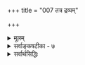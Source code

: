 +++
title = "007 तत्र द्रव्यम्"

+++
<details><summary>मूलम्</summary>

तत्र द्रव्यं दशावत्प्रकृतिरिह गुणैस्सत्त्वपूर्वैरुपेता कालोऽब्दाद्याकृतिस्स्यादणुरवगतिमान् जीव ईशोऽन्य आत्मा ।  
संप्रोक्ता नित्यभूतिस्त्रिगुणसमधिका सत्त्वयुक्ता तथैव ज्ञातुर्ज्ञेयावभासो मतिरिति कथितं संग्रहाद् द्रव्यलक्ष्म ॥ ७ ॥
</details>

<details><summary>सर्वाङ्कषटीका - ७</summary>

उद्दिष्टानां लक्षणान्याह - तत्रेत्यादिना । **तत्र** = उद्दिष्टेषु तत्त्वेषु **दशावत्** द्रव्यम् । दशा नाम अवस्था। सा च आगन्तुकापृथक्सिद्धधर्मः । ‘घटवत् भूतलम्' इत्यादौ घटादयो भूतलस्य धर्माः आगन्तुकाः । अतः घटोऽप्यवस्था स्याद्भूतलस्य । घटो हि **द्रव्यम्** = अवस्थावत्, न तु अवस्था । इदं तु अवस्थाया लक्षणम्, न त्ववस्थावतः । अतः तद्व्यावृत्त्यर्थम् अपृथक्सिद्धेति विशेषणम् । भूतलस्य घटादिः नापृथक्सिद्धधर्मः, किन्तु पृथक्सिद्धधर्म इति तद्व्यावृत्तिः । आगन्तुकेत्यनुपादाने, आत्मनः नित्यत्वादीनां अपृथक्सिद्धधर्मत्वादतिव्याप्तिः, अतः आगन्तुकेति । आत्मनः नित्यत्वं सहजम्, न त्वागन्तुकम् । अतः तद्व्यावृत्तिः । मृदः घटत्वादिधर्माः आगन्तुकाः अपृथक्सिद्धाश्च । तादृशधर्मवत्त्वात् मृदादीनां द्रव्यत्वम् । प्रकृतेर्महदादिरूपेण परिणामात्, महत्त्वादयो धर्माः प्रकृतेरागन्तुकाः अपृथक्सिद्धाश्च । तादृशधर्मवत्त्वात्प्रकृतौ लक्षणसमन्वयः । एवं कालस्य क्षणदिवसाद्यात्मना परिणामात् क्षणत्वादिधर्मानादाय, नित्यविभूतेः क्षेत्रारामाद्यात्मना परिणामात्, धर्मभूतज्ञानस्य च सुखादिरूपेण परिणामाच्च लक्षणसमन्वयः । जीवात्मपरमात्मनोस्तु स्वरूपपरिणामाभावेऽपि घटादिसंयोगानामागन्तुकत्वादपृथक्सिद्धत्वाच्च तादृशसंयोगमादाय लक्षणसमन्वयः । ननु विभोः परमात्मनो घटादिसंयोगस्यावर्जनीयत्वात् लक्षणसमन्वयेऽपि जीवस्याविभुत्वात् घटसंयोगः कथमिति चेत्, वाय्वादिसंयोगमादाय लक्षणसमन्वयसंभवात् न दोषः । एवं षण्णामपि द्रव्याणां द्रव्यत्वं ज्ञेयम् ॥ 

बाबूरामाचार्य 

बहदा 2 लेवडा, ल 

नवलपरासी, नेपा 



[[12]]

संप्रोक्ता नित्यभूतिस्त्रिगुणसमधिका सत्त्वयुक्ता तथैव 

ज्ञातुर्ज्ञेयावभासो मतिरिति कथितं संग्रहाद् द्रव्यलक्ष्म ॥7॥ 

[[1]]

द्रव्यसामान्यलक्षणमुक्त्वा, विशेषलक्षणानि क्रमश आह - प्रकृतिरित्यादि । **इह** = द्रव्यवर्गे सत्त्व- **पूर्वैः** = सत्त्वाद्यैः **गुणैः** = सत्त्वरजस्तमोभिः **उपेता** = युक्ता प्रकृतिः । सत्त्वादिगुणत्रयवत्त्वं प्रकृतेर्लक्षणम् । सांख्यास्तु त्रिगुणात्मिका प्रकृतिः, न त्रिगुणाश्रया, गुणगुणिनोरभेदादिति वदन्ति । सिद्धान्ते, गुणगुणिभावस्यानुपदमेव स्थाप्यमानत्वात् त्रिगुणाश्रया प्रकृतिः, न तु त्रिगुणात्मिकेति ज्ञेयम् । **कालः अब्दाद्याकृतिः** स्यात् । संवत्सरादिरूपपरिणामाश्रयः कालः । संवत्सरादिपरिणामाश्रयत्वं कालस्य लक्षणम् । **अणुः, अवगतिमान्** = चेतनः जीवः । अणुत्वे सति चेतनत्वं जीवस्य लक्षणम् । अणुत्वमात्रोक्तौ पृथिवीपरमाण्वादावतिव्याप्तिः । अतः चेतनत्वम् । चेतनत्वमात्रोक्तौ ईश्वरे अतिव्याप्तिः । अतः अणुत्वम् । ईश्वरस्य विभुत्वात् नातिव्याप्तिः । **अन्यः** = जीवभिन्नः **आत्मा** चेतनः **ईशः** = परमात्मा । जीवभिन्नत्वे सति चेतनत्वं परमात्मनो लक्षणम् । जीवभिन्नत्वमात्रोक्तौ घटादावतिव्याप्तिः; अतः चेतनत्वम् । चेतनत्वमात्रोक्तौ जीवात्मन्यतिव्याप्तिः; अतः जीवभिन्नत्वम् । **नित्यभूतिः त्रिगुणसमधिका**, तथैव **सत्त्वयुक्ता** = सत्त्वगुणयुक्ता संप्रोक्ता । त्रिगुणभिन्नत्वे सति सत्त्वगुणवत्त्वम् नित्यविभूतेर्लक्षणम् । वस्तुतस्तु तमश्शून्यत्वे सति सत्त्वगुणवत्त्वम्, रजश्शून्यत्वे सति सत्त्वगुणवत्त्वं वा नित्यविभूतेर्लक्षणम्, लाघवात् । प्रथमदलाभावे प्रकृतिद्रव्य एवातिव्याप्तिः, तत्र सत्त्वगुणस्य सत्त्वात् । द्वितीयदलाभावे आत्मनि अतिव्याप्तिः, आत्मनि रजस्तमोगुणयोरभावात् । सत्त्वगुणस्यापि तत्राभावात्, अतिव्याप्तेः परिहारः । **ज्ञातुः** = आत्मनः **ज्ञेयावभासः** = ज्ञेयवस्तुविषयकः प्रकाशः **मतिः** = धर्मभूतज्ञानम् । सकर्मकः सकर्तृकः प्रकाशः धर्मभूतज्ञानम् इत्यर्थः । ज्ञानं हि कंचित्पुरुषं प्रति किञ्चिदर्थप्रकाशरूपं सर्वानुभवसिद्धमिति तु सकर्मकावभासत्वम् धर्मभूतज्ञानस्य लक्षणम् । **सकर्मकः** = सविषयकः **अवभासः** =प्रकाशरूपः धर्मभूतज्ञानम् । सकर्मकत्वमात्रोक्तौ गमनादिक्रियाणामपि ग्रामादिकर्मकत्वात् गमनादिक्रियायामतिव्याप्तिंः । अतः प्रकाशरूपत्वमुक्तम् । गमनादिक्रियाणां प्रकाशरूपत्वाभावान्नातिव्याप्तिः । प्रकाशरूपत्वमात्रोक्तौ, आत्मनि अतिव्याप्तिः, तस्य स्वप्रकाशत्वात् । अतः सकर्मकत्वमुक्तम् । आत्मा तु न सविषयकः पदार्थ इति नातिव्याप्तिः आत्मनः निर्विषयत्वे कथं ज्ञानरूपत्वमिति चेत्, तस्य स्वमात्रविषयकत्वात् निर्विषयत्वं नास्ति । तर्हि तत्र सकर्मकत्वस्यापि सत्त्वात् कथमतिव्याप्तेः परिहार इति चेत्, विषयपदं हि लोके घटादावेव प्रसिद्धम् । तादृशविषयत्वम् आत्मनः नास्तीति नातिव्याप्तिः । नन्वेवमपि आत्मनो धर्माणां प्रत्यक्त्वादीनाम् आत्मनैव भानात् सकर्मकावभासत्वमात्मनोऽनिवार्यमिति चेत्, एतत्तत्त्वमग्रे (जीव. 7) विचारयामः । **इति** = इत्येवं **संग्रहात्** = संक्षेपेण **द्रव्यलक्ष्म** = द्रव्याणां लक्षणम् कथितम् । वस्तुतस्तु – सत्त्वपूर्वैर्गुणैरुपेता प्रकृतिरित्युक्तम् । रजोगुणवत्त्वं तमोगुणवत्त्वम् वा एकैकमेव लक्षणं लघु वक्तुं शक्यम्, अन्यत्र कुत्राप्यतिप्रसक्तेरभावात् । एवं सति त्रिगुणवत्त्वं स्वरूपपरिचायकम् । एवं त्रिगुणसमधिका सत्त्वयुक्ता नित्यविभूतिरिति लक्षणमपि गौरवग्रस्तम् । रजश्शून्यत्वे सत्त्ववत्त्वम्, तमश्शून्यत्वे सति सत्त्ववत्त्वं वा लक्षणं पर्याप्तम् । सत्त्ववत्त्वमात्रोक्तौ प्रकृतावतिव्याप्तिरिति हि त्रिगुणसमधिका इत्युक्तम्; रजश्शून्यत्वस्य, तमश्शून्यत्वस्य वा विवक्षेणेनैवातिव्याप्तेः परिहारात् ॥ 

। 

। 

J 

8. 

[[13]]

[ गुणानां द्रव्यातिरिक्तत्वसमर्थनम् ] 

एकार्थप्रत्यभिज्ञा भवति दृढतरा दर्शनस्पर्शनाभ्यां 

संघातादेरयोगादवगमयति सा वस्तु रूपादितोऽन्यत् । 



वस्तुतस्तु – 'विलक्षणसत्त्ववत्त्वम्' लक्षणमिति कथनमेव वरम् । नित्यविभूतिगतं सत्त्वं हि प्रकृतिगतसत्त्वापेक्षयात्यन्तविलक्षणम् । प्रकृतिर्हि जडा । तद्गतं सत्त्वमपि जडरूपमेव । नित्यविभूतिस्तु अजडा, स्वप्रकाशा । रजस्तमस्समानाधिकरणसत्त्वाद्विलक्षणमेव तदसमानाधिकरणं शुद्धसत्त्वम् । अतः विलक्षणसत्त्ववत्त्वमेव लघुलक्षणं वक्तुं शक्यम् । अधिकं नायकसरे । एवमन्यदपि ज्ञेयम् ॥ 

ननु उक्तलक्षणेषु लेशतो गौरवसत्त्वेऽप्यतिव्याप्त्यादिदोषाणामभावात् लक्षणस्य लक्षणान्तरादूषकत्वन्यायेनोक्तेषु दोषः कः ? इति चेत्; लक्षणस्येतरव्यावृत्त्यर्थतया लघुधर्मसमनियतगुरुधर्मस्या- 11 भावप्रतियोगितानवच्छेदकत्वपक्षे व्यतिरेकव्याप्तिग्रहणासम्भवात् । अतः कथमुक्तानि लक्षणानि समर्थ - नीयानीत्यत्रोक्तम् – संग्रहादिति । अयं भावः - व्यवहारस्यापि लक्षणप्रयोजकत्वात्, यादृशरीत्या निर्वचने वस्तुस्वरूपपरिचयो भवेत् तादृशरीतेरेवादर्तव्यत्वेन, गुरुरूपस्यापि लक्षणत्वानपायादित्यादिविषयाणामपि वक्तव्यत्वदृष्ट्या संग्रहात् इत्युक्तम् । विस्तरस्तु अन्यत्र द्रष्टव्य इति भावः ॥ ७ ॥
</details>



<details><summary>सर्वार्थसिद्धिः</summary>

प्रस्तुतस्य द्रव्यस्य तदवान्तरभेदानां च लक्षणमाह - तत्रेति ॥ तत्र - द्रव्याद्रव्ययोर्मध्ये । द्रव्यं दशावत् - विकारधर्मवदित्यर्थः । ईश्वरादावपि मूर्तसंयोगा आगन्तुकास्सन्ति । संचरति हि मूर्ते तस्य विभुनश्च संयोगा विद्यन्त एव । प्रकृतिशब्दः प्राग्वद्विकृतीनामप्युपलक्षकः; त्रिगुणशब्दाभिलप्यद्रव्यमित्यर्थः । तत्स्वगुणैरेव लक्षयति - गुणैरित्यादिना । इह - अव्यक्तकालयोर्मध्ये । त्रिगुणस्य रजस्तमसी पृथग् लक्षणे ; सत्त्वं तु बन्धकत्वेन विशेषितम् । कालोऽब्दाद्याकृतिरिति । उपाधिकृतविभागैरब्दादिव्यवहारविषय इत्यर्थः । तत्तत्परिणामवान्काल इति पक्षोऽपि वक्ष्यते । ईश्वरादचेतनादणोश्च व्यवच्छेदायाणुरवगतिमानित्युक्तम् । ईशोऽन्य आत्मा - अणुव्यतिरिक्तश्चेतन इत्यर्थः । जीवे विभुत्वोक्तिरीश्वरेऽणुत्वोक्तिश्चान्यपरेति सूत्राद्युक्तम् । संप्रोक्ता, तत्परैश्शास्त्रैरिति शेषः । त्रिगुणसमधिका - त्रिगुणद्रव्यादन्या । सत्त्वयुक्ता - सत्त्वाख्यगुणविशेषवती । त्रिगुणान्यत्वं कालादेरप्यस्तीति तद्व्यवच्छेदोऽनेन कृतः । एतावन्मात्रेण त्रिगुणसाधर्म्यमित्यभिप्रायेण तथैवेत्युक्तम् । रजस्तमस्समानाधिकरणसत्त्वस्यापि तत्र सत्त्वात् ; "सत्त्वं निर्मलत्वात्प्रकाशकम्" इत्यादि समानमिति वा । ज्ञातुर्ज्ञेयाक्भासो मतिः - अहमिदं जानामीत्यहमर्थाश्रयतया सिध्यन्सकर्मकः प्रकाशो मतिरित्यर्थः । तादृशावस्थयाऽपि तद्विशिष्टं गृह्यते । द्रव्यलक्ष्म - सामान्यतो विशेषतश्चेति शेषः ॥ ७ ॥ इति द्रव्यतद्विशेषलक्षणम् ॥
</details>
